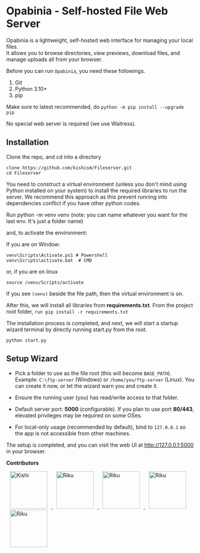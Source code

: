 
# Opabinia - Self-hosted File Web Server

Opabinia is a lightweight, self-hosted web interface for managing your local files.  
It allows you to browse directories, view previews, download files, and manage uploads all from your browser.

Before you can run `Opabinia`, you need these followings. 

1) Git 
2) Python 3.10+
3) pip

Make sure to latest recommended, do 
`python -m pip install --upgrade pip`

No special web server is required (we use Waitress).

## Installation

Clone the repo, and cd into a directory

    clone https://github.com/kishism/Fileserver.git
    cd Fileserver

You need to construct a virtual environment (unless you don't mind using Python installed on your system) to install the required libraries to run the server. We recommend this approach as this prevent running into dependencies conflict if you have other python codes.

Run
python -m venv venv (note: you can name whatever you want for the last env. It's just a folder name)

and, to activate the environment:


If you are on Window: 

    venv\Scripts\Activate.ps1 # Powershell
    venv\Scripts\activate.bat  # CMD

or, if you are on linux

    source /venv/Scripts/activate

If you see `(venv)` beside the file path, then the virtual environment is on.

After this, we will install all libraries from **requirements.txt**.
From the project root folder, `run pip install -r requirements.txt`

The installation process is completed, and next, we will start a startup wizard terminal by directly running start.py from the root.

    python start.py

## Setup Wizard

-   Pick a folder to use as the file root (this will become `BASE_PATH`). Example: `C:\ftp-server` (Windows) or `/home/you/ftp-server` (Linux). You can create it now, or let the wizard warn you and create it.
    
-   Ensure the running user (you) has read/write access to that folder.

-   Default server port: **5000** (configurable). If you plan to use port **80/443**, elevated privileges may be required on some OSes.
    
-   For local-only usage (recommended by default), bind to `127.0.0.1` so the app is not accessible from other machines.

The setup is completed, and you can visit the web UI at  http://127.0.0.1:5000 in your browser.

**Contributors**

<div>
  <div>
  <a href="https://github.com/kishism">
    <img src="https://avatars.githubusercontent.com/u/157962042?v=4" width="100" style="margin: 0 10px;" alt="Kishi"/> 
  </a>

  <a href="https://github.com/DazeAkaRiku">
    <img src="https://avatars.githubusercontent.com/u/121934782?v=4" width="100" style="margin: 0 10px;" alt="Riku"/>
  </a>

  <a href="https://github.com/Janica-Max">
    <img src="https://avatars.githubusercontent.com/u/218932649?v=4" width="100" style="margin: 0 10px;" alt="Riku"/>
  </a>

  <a href="https://github.com/Yokkathsoe">
    <img src="https://avatars.githubusercontent.com/u/159621518?v=4" width="100" style="margin: 0 10px;" alt="Riku"/>
  </a>

  <a href="https://github.com/saipanesaing">
    <img src="https://avatars.githubusercontent.com/u/159633689?v=4" width="100" style="margin: 0 10px;" alt="Riku"/>
  </a>
  
</div>